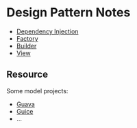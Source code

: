 Design Pattern Notes
===

* [Dependency Injection](dependency_injection/Readme.md)
* [Factory](factory/Readme.md)
* [Builder](builder/Readme.md)
* [View](view/Readme.md)

Resource
---
Some model projects:
* [Guava](https://github.com/google/guava/wiki)
* [Guice](https://github.com/google/guice/wiki/Motivation)
* ...
